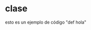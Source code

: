 # clase
esto es un ejemplo de código "def hola"
<!DOCTYPE html>
<html lang="es">
<head>
    <meta charset="UTF-8">
    <meta name="viewport" content="width=device-width, initial-scale=1.0">
    <title>Botón Siguiente</title>
    <style>
        /* Estilos opcionales para el botón */
        .btn-siguiente {
            background-color: #4CAF50; /* Verde */
            color: white;
            padding: 10px 20px;
            border: none;
            border-radius: 5px;
            cursor: pointer;
            font-size: 16px;
        }

        .btn-siguiente:hover {
            background-color: #45a049; /* Verde más oscuro */
        }
    </style>
</head>
<body>

    <button class="btn-siguiente">Siguiente</button>

</body>
</html>
